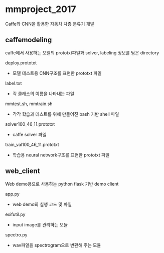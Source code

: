 # mmproject_2017


Caffe와 CNN을 활용한 자동차 차종 분류기 개발

## caffemodeling

caffe에서 사용하는 모델의 prototxt파일과 solver, labeling 정보를 담은 directory

deploy.prototxt
 - 모델 테스트용 CNN구조를 표현한 prototxt 파일

label.txt
 - 각 클래스의 이름을 나타내는 파일

mmtest.sh, mmtrain.sh
 - 각각 학습과 테스트를 위해 만들어진 bash 기반 shell 파일

solver100_46_11.prototxt
 - caffe solver 파일

train_val100_46_11.prototxt
 - 학습용 neural network구조를 표현한 prototxt 파일


## web_client

Web demo용으로 사용하는 python flask 기반 demo client

app.py
 - web demo의 실행 코드 및 파일

exifutil.py
 - input image를 관리하는 모듈

spectro.py
 - wav파일을 spectrogram으로 변환해 주는 모듈
